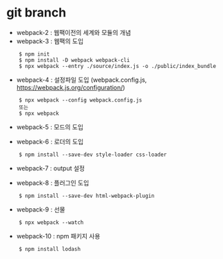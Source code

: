 # git branch
- webpack-2 : 웹팩이전의 세계와 모듈의 개념
- webpack-3 : 웹팩의 도입
```
    $ npm init
    $ npm install -D webpack webpack-cli
    $ npx webpack --entry ./source/index.js -o ./public/index_bundle
```

- webpack-4 : 설정파일 도입 (webpack.config.js, https://webpack.js.org/configuration/)
```
    $ npx webpack --config webpack.config.js 
    또는
    $ npx webpack
```

- webpack-5 : 모드의 도입

- webpack-6 : 로더의 도입
```
    $ npm install --save-dev style-loader css-loader
```

- webpack-7 : output 설정

- webpack-8 : 플러그인 도입
```
    $ npm install --save-dev html-webpack-plugin
```

- webpack-9 : 선물
```
    $ npx webpack --watch
```

- webpack-10 : npm 패키지 사용
```
    $ npm install lodash
```